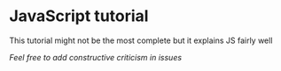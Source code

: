 # JavaScript tutorial
This tutorial might not be the most complete but it explains JS fairly well

*Feel free to add constructive criticism in issues*
